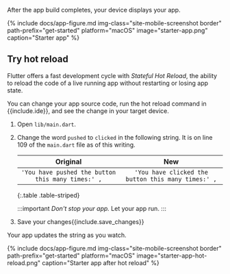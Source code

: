 After the app build completes, your device displays your app.

{% include docs/app-figure.md img-class="site-mobile-screenshot border"
    path-prefix="get-started" platform="macOS" image="starter-app.png"
    caption="Starter app" %}

## Try hot reload

Flutter offers a fast development cycle with _Stateful Hot Reload_,
the ability to reload the code of a live running app without
restarting or losing app state.

You can change your app source code, run the hot reload command in
{{include.ide}}, and see the change in your target device.

1. Open `lib/main.dart`.

1. Change the word `pushed` to `clicked` in the following string.
   It is on line 109 of the `main.dart` file as of this writing.

   |                   **Original**                    |                      **New**                       |
   |:-------------------------------------------------:|:--------------------------------------------------:|
   | `'You have pushed the button this many times:' ,` | `'You have clicked the button this many times:' ,` |
   
   {:.table .table-striped}

   :::important
   _Don't stop your app._ Let your app run.
   :::

1. Save your changes{{include.save_changes}}

Your app updates the string as you watch.

{% include docs/app-figure.md img-class="site-mobile-screenshot border"
    path-prefix="get-started" platform="macOS" image="starter-app-hot-reload.png"
    caption="Starter app after hot reload" %}
